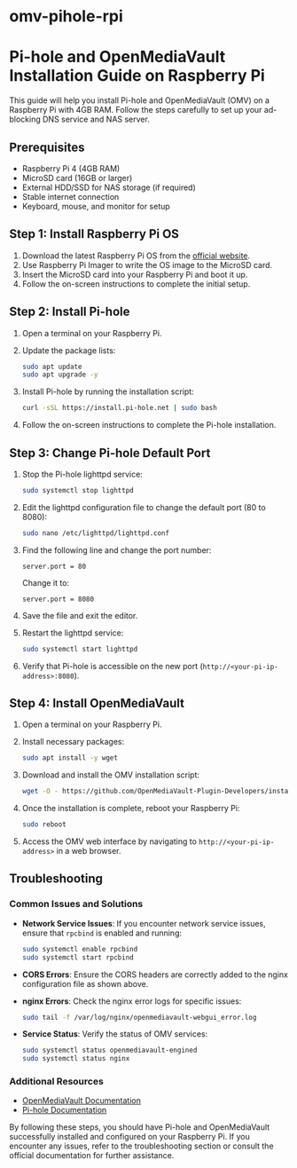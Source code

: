 # omv-pihole-rpi

# Pi-hole and OpenMediaVault Installation Guide on Raspberry Pi

This guide will help you install Pi-hole and OpenMediaVault (OMV) on a Raspberry Pi with 4GB RAM. Follow the steps carefully to set up your ad-blocking DNS service and NAS server.

## Prerequisites

- Raspberry Pi 4 (4GB RAM)
- MicroSD card (16GB or larger)
- External HDD/SSD for NAS storage (if required)
- Stable internet connection
- Keyboard, mouse, and monitor for setup

## Step 1: Install Raspberry Pi OS

1. Download the latest Raspberry Pi OS from the [official website](https://www.raspberrypi.org/software/operating-systems/).
2. Use Raspberry Pi Imager to write the OS image to the MicroSD card.
3. Insert the MicroSD card into your Raspberry Pi and boot it up.
4. Follow the on-screen instructions to complete the initial setup.

## Step 2: Install Pi-hole

1. Open a terminal on your Raspberry Pi.
2. Update the package lists:

    ```sh
    sudo apt update
    sudo apt upgrade -y
    ```

3. Install Pi-hole by running the installation script:

    ```sh
    curl -sSL https://install.pi-hole.net | sudo bash
    ```

4. Follow the on-screen instructions to complete the Pi-hole installation.

## Step 3: Change Pi-hole Default Port

1. Stop the Pi-hole lighttpd service:

    ```sh
    sudo systemctl stop lighttpd
    ```

2. Edit the lighttpd configuration file to change the default port (80 to 8080):

    ```sh
    sudo nano /etc/lighttpd/lighttpd.conf
    ```

3. Find the following line and change the port number:

    ```plaintext
    server.port = 80
    ```

    Change it to:

    ```plaintext
    server.port = 8080
    ```

4. Save the file and exit the editor.
5. Restart the lighttpd service:

    ```sh
    sudo systemctl start lighttpd
    ```

6. Verify that Pi-hole is accessible on the new port (`http://<your-pi-ip-address>:8080`).

## Step 4: Install OpenMediaVault

1. Open a terminal on your Raspberry Pi.
2. Install necessary packages:

    ```sh
    sudo apt install -y wget
    ```

3. Download and install the OMV installation script:

    ```sh
    wget -O - https://github.com/OpenMediaVault-Plugin-Developers/installScript/raw/master/install | sudo bash
    ```

4. Once the installation is complete, reboot your Raspberry Pi:

    ```sh
    sudo reboot
    ```

5. Access the OMV web interface by navigating to `http://<your-pi-ip-address>` in a web browser.


## Troubleshooting

### Common Issues and Solutions

- **Network Service Issues**: If you encounter network service issues, ensure that `rpcbind` is enabled and running:

    ```sh
    sudo systemctl enable rpcbind
    sudo systemctl start rpcbind
    ```

- **CORS Errors**: Ensure the CORS headers are correctly added to the nginx configuration file as shown above.

- **nginx Errors**: Check the nginx error logs for specific issues:

    ```sh
    sudo tail -f /var/log/nginx/openmediavault-webgui_error.log
    ```

- **Service Status**: Verify the status of OMV services:

    ```sh
    sudo systemctl status openmediavault-engined
    sudo systemctl status nginx
    ```

### Additional Resources

- [OpenMediaVault Documentation](https://openmediavault.readthedocs.io/)
- [Pi-hole Documentation](https://docs.pi-hole.net/)

By following these steps, you should have Pi-hole and OpenMediaVault successfully installed and configured on your Raspberry Pi. If you encounter any issues, refer to the troubleshooting section or consult the official documentation for further assistance.
